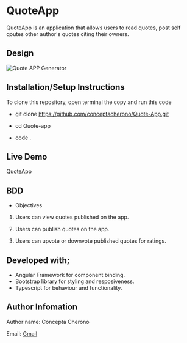 # QuoteApp
QuoteApp is an application that allows users to read quotes, post self qoutes other author's quotes citing their owners.
## Design
![Quote APP Generator](./src/assets/images/QuoteAPP_homescreen.png)

<!-- This project was generated with [Angular CLI](https://github.com/angular/angular-cli) version 13.2.0. -->

## Installation/Setup Instructions
To clone this repository, open terminal the copy and run this code

* git clone https://github.com/conceptacherono/Quote-App.git

* cd Quote-app
* code .
## Live Demo 

[QuoteApp](https://conceptacherono.github.io/Quote-App/)


## BDD
* Objectives
1. Users can view quotes published on the app.

2. Users can publish quotes on the app.

3. Users can upvote or downvote published quotes for ratings.

## Developed with;
* Angular Framework for component binding.
* Bootstrap library for styling and resposiveness.
* Typescript for behaviour and functionality.
## Author Infomation

Author name: Concepta Cherono

Email: [Gmail](https://mail.google.com/mail/u/0/#inbox)
<!-- ## Development server

Run `ng serve` for a dev server. Navigate to `http://localhost:4200/`. The app will automatically reload if you change any of the source files.

## Code scaffolding

Run `ng generate component component-name` to generate a new component. You can also use `ng generate directive|pipe|service|class|guard|interface|enum|module`.

## Build

Run `ng build` to build the project. The build artifacts will be stored in the `dist/` directory.

## Running unit tests

Run `ng test` to execute the unit tests via [Karma](https://karma-runner.github.io).

## Running end-to-end tests

Run `ng e2e` to execute the end-to-end tests via a platform of your choice. To use this command, you need to first add a package that implements end-to-end testing capabilities.

## Further help

To get more help on the Angular CLI use `ng help` or go check out the [Angular CLI Overview and Command Reference](https://angular.io/cli) page. -->
